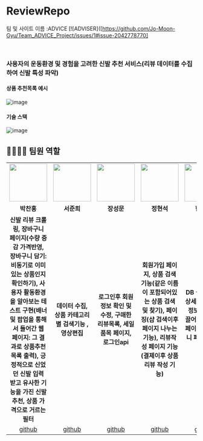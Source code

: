# ReviewRepo
팀 및 사이트 이름 :ADVICE
[![ADVISER]([https://github.com/Jo-Moon-Gyu/Team_ADVICE_Project/issues/1#issue-2042778770]

<br>

### 사용자의 운동환경 및 경험을 고려한 신발 추천 서비스(리뷰 데이터를 수집하여 신발 특성 파악)<br>

#### 상품 추천목록 예시

![image](https://github.com/2023-SMHRD-KDT-AI-2/ReviewRepo/assets/143058069/ac68f372-b36f-4d57-8eb4-5fe2c55dc304) <br>

#### 기술 스택
![image](https://github.com/2023-SMHRD-KDT-AI-2/ReviewRepo/assets/143058069/401eb413-203d-4af5-8ab8-ff12d6e65635) <br>



## 👨‍👩‍👦‍👦 팀원 역할
<table>
  <tr>
    <td align="center"><img src="https://encrypted-tbn0.gstatic.com/images?q=tbn:ANd9GcRPVFExbUsv0VWfpu7XbpfCq7BmSQzhqRnllg&usqp=CAU" width="100" height="100"/></td>
    <td align="center"><img src="https://static.ebs.co.kr/images/ebs/WAS-HOME/portal/upload/img/programinfo/person/per/1242723212878_bxr2reBk9w.jpg" width="100" height="100"/></td>
    <td align="center"><img src="https://encrypted-tbn0.gstatic.com/images?q=tbn:ANd9GcQATD2ec1Z5Mw3A2lPqaZSo0jAF63i8Nrpw2w&usqp=CAU" width="100" height="100"/></td>
    <td align="center"><img src="https://static.ebs.co.kr/images/ebs/WAS-HOME/portal/upload/img/programinfo/person/per/1242723572507_BOtiBfIuyL.jpg" width="100" height="100"/></td>
    <td align="center"><img src="https://static.ebs.co.kr/images/ebs/WAS-HOME/portal/upload/img/programinfo/person/per/1242723588618_dphGgSgOAp.jpg" width="100" height="100"/></td>
    <td align="center"><img src="https://encrypted-tbn0.gstatic.com/images?q=tbn:ANd9GcRpda5nPWVxf2C26menb9U2UsIcJ_Kt6OwZNw&usqp=CAU" width="100" height="100"/></td>
  </tr>
  <tr>
    <td align="center"><strong>박찬홍</strong></td>
    <td align="center"><strong>서준희</strong></td>
    <td align="center"><strong>장성문</strong></td>
    <td align="center"><strong>정현석</strong></td>
    <td align="center"><strong>한준희</strong></td>
    <td align="center"><strong>황인우</strong></td>
  </tr>
  <tr>
    <td align="center"><b>신발 리뷰 크롤링, 장바구니 페이지(수량 증감 가격반영, 장바구니 담기:비동기로 이미 있는 상품인지 확인하기), 사용자 활동환경을 알아보는 테스트 구현(배너 및 팝업을 통해서 들어간 웹 페이지: 그 결과로 상품추천목록 출력), 긍정적으로 신었던 신발 입력 받고 유사한 기능을 가진 신발 추천,  상품 가격으로 거르는 필터</b></td>
    <td align="center"><b>데이터 수집, 상품 카테고리별 검색기능 , 영상편집</b></td>
    <td align="center"><b>로그인후 회원정보 확인 및 수정, 구매한 리뷰목록, 세일품목 페이지, 로그인api</b></td>
    <td align="center"><b>회원가입 페이지, 상품 검색기능(같은 이름이 포함되어있는 상품 검색 및 찾기), 페이징(샵 검색이후 페이지 나누는 기능), 리뷰작성 페이지 기능(결제이후 상품 리뷰 작성 기능)</b></td>
    <td align="center"><b>DB 설계, 신발 상세정보, 상세 정보 밑 리뷰 끌어오기, 결제 페이지, 장바구니 페이지 , 로그인</b></td>
    <td align="center"><b>프론트 총괄, 회원가입, 로그인, 팝업, 배너, 리뷰, 전체적인 웹들의 폼들을 구현</b></td>
  </tr>
  <tr>
    <td align="center"><a href="https://github.com/redandcold" target='_blank'>github</a></td>
    <td align="center"><a href="https://github.com/alestore2" target='_blank'>github</a></td>
    <td align="center"><a href="https://github.com/rsefaqtd" target='_blank'>github</a></td>
    <td align="center"><a href="https://github.com/haegunHyeonseok" target='_blank'>github</a></td>
    <td align="center"><a href="https://github.com/Dehann26" target='_blank'>github</a></td>
    <td align="center"><a href="https://github.com/applestore2" target='_blank'>github</a></td>
  </tr>
</table>
